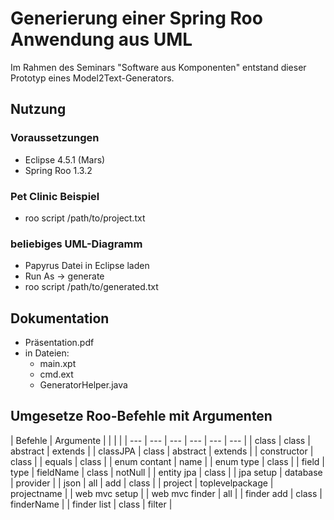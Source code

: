 # Generierung einer Spring Roo Anwendung aus UML

Im Rahmen des Seminars "Software aus Komponenten" entstand dieser Prototyp eines Model2Text-Generators.

## Nutzung

### Voraussetzungen

- Eclipse 4.5.1 (Mars)
- Spring Roo 1.3.2

### Pet Clinic Beispiel

- roo script /path/to/project.txt

### beliebiges UML-Diagramm

- Papyrus Datei in Eclipse laden
- Run As -> generate
- roo script /path/to/generated.txt

## Dokumentation

- Präsentation.pdf
- in Dateien:
	- main.xpt
	- cmd.ext
	- GeneratorHelper.java

## Umgesetze Roo-Befehle mit Argumenten

| Befehle | Argumente |  |  |  |
| --- | --- | --- | --- | --- | --- |
| class   | class | abstract | extends |
| classJPA   | class | abstract | extends || constructor | class | | equals | class | | enum contant | name | | enum type | class | | field | type | fieldName | class | notNull || entity jpa | class | | jpa setup | database | provider || json | all | add | class || project | toplevelpackage | projectname |
| web mvc setup |
| web mvc finder | all |
| finder add | class | finderName |
| finder list | class | filter |
